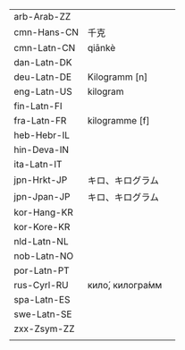 | | | |
|-|-|-|
| arb-Arab-ZZ |  |  |
| cmn-Hans-CN | 千克 |  |
| cmn-Latn-CN | qiānkè |  |
| dan-Latn-DK |  |  |
| deu-Latn-DE | Kilogramm [n] |  |
| eng-Latn-US | kilogram |  |
| fin-Latn-FI |  |  |
| fra-Latn-FR | kilogramme [f] |  |
| heb-Hebr-IL |  |  |
| hin-Deva-IN |  |  |
| ita-Latn-IT |  |  |
| jpn-Hrkt-JP | キロ、キログラム |  |
| jpn-Jpan-JP | キロ、キログラム |  |
| kor-Hang-KR |  |  |
| kor-Kore-KR |  |  |
| nld-Latn-NL |  |  |
| nob-Latn-NO |  |  |
| por-Latn-PT |  |  |
| rus-Cyrl-RU | кило́, килогра́мм |  |
| spa-Latn-ES |  |  |
| swe-Latn-SE |  |  |
| zxx-Zsym-ZZ |  |  |
|  |  |  |
